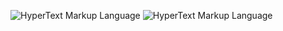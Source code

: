 ![HyperText Markup Language](https://img.shields.io/badge/-Python-e65127?style=flat-square&logo=html5&logoColor=e65127&labelColor=yellow)
![HyperText Markup Language](https://img.shields.io/badge/-HTML-e65127?style=flat-square&logo=html5&logoColor=e65127&labelColor=1e1e1e)
